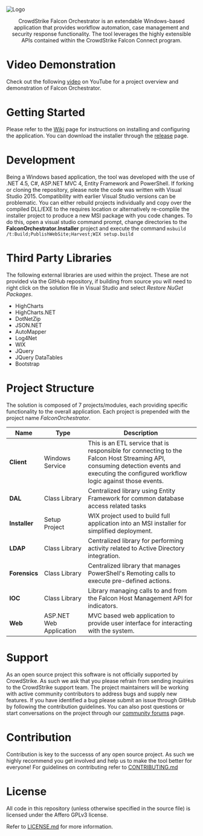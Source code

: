 ![Logo](https://cloud.githubusercontent.com/assets/15896631/15528891/62e1f582-2216-11e6-85cd-b34ea9755c87.png)
<p align="center">
CrowdStrike Falcon Orchestrator is an extendable Windows-based application that provides workflow automation, case management and security response functionality.  The tool leverages the highly extensible APIs contained within the CrowdStrike Falcon Connect program.
</p>

# Video Demonstration

Check out the following [video](https://www.youtube.com/watch?v=3Mi9L6na8G8) on YouTube for a project overview and demonstration of Falcon Orchestrator.

# Getting Started

Please refer to the [Wiki](https://github.com/CrowdStrike/falcon-orchestrator/wiki) page for instructions on installing and configuring the application.  You can download the installer through the [release](https://github.com/CrowdStrike/falcon-orchestrator/releases/download/v1.0.0/FalconOrchestratorSetup.msi) page.

# Development

Being a Windows based application, the tool was developed with the use of .NET 4.5, C#, ASP.NET MVC 4, Entity Framework and PowerShell.  If forking or cloning the repository, please note the code was written with Visual Studio 2015. Compatibility with earlier Visual Studio versions can be problematic.  You can either rebuild projects individually and copy over the compiled DLL/EXE to the requires location or alternatively re-complile the installer project to produce a new MSI package with you code changes.  To do this, open a visual studio command prompt, change directories to the **FalconOrchestrator.Installer** project and execute the command `msbuild /t:Build;PublishWebSite;Harvest;WIX setup.build`

# Third Party Libraries

The following external libraries are used within the project.  These are not provided via the GitHub repository, if building from source you will need to right click on the solution file in Visual Studio and select _Restore NuGet Packages_.

* HighCharts
* HighCharts.NET
* DotNetZip
* JSON.NET
* AutoMapper
* Log4Net
* WIX
* JQuery
* JQuery DataTables
* Bootstrap


# Project Structure

The solution is composed of 7 projects/modules, each providing specific functionality to the overall application. Each project is prepended with the project name _FalconOrchestrator_.

 Name     | Type | Description
 ---------|------|-----------
**Client**    | Windows Service | This is an ETL service that is responsible for connecting to the Falcon Host Streaming API, consuming detection events and executing the configured workflow logic against those events.
**DAL**       | Class Library | Centralized library using Entity Framework for common database access related tasks
**Installer** | Setup Project | WIX project used to build full application into an MSI installer for simplified deployment.
**LDAP**      | Class Library | Centralized library for performing activity related to Active Directory integration.
**Forensics** | Class Library | Centralized library that manages PowerShell's Remoting calls to execute pre-defined actions.
**IOC**       | Class Library | Library managing calls to and from the Falcon Host Management API for indicators.
**Web**       | ASP.NET Web Application | MVC based web application to provide user interface for interacting with the system.


# Support

As an open source project this software is not officially supported by CrowdStrike.  As such we ask that you please refrain from sending inquiries to the CrowdStrike support team.  The project maintainers will be working with active community contributors to address bugs and supply new features.
If you have identified a bug please submit an issue through GitHub by following the contribution guidelines.  You can also post questions or start conversations on the project through our [community forums](http://community.crowdstrike.com) page.

# Contribution

Contribution is key to the successs of any open source project.  As such we highly recommend you get involved and help us to make the tool better for everyone!  For guidelines on contributing refer to [CONTRIBUTING.md](https://github.com/CrowdStrike/falcon-orchestrator/blob/master/CONTRIBUTING.md) 


# License

All code in this repository (unless otherwise specified in the source file) is licensed under the Affero GPLv3 license.

Refer to [LICENSE.md](https://github.com/CrowdStrike/falcon-orchestrator/blob/master/LICENSE.txt) for more information.
